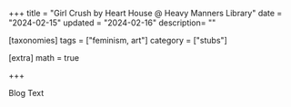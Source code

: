 +++
title = "Girl Crush by Heart House @ Heavy Manners Library"
date = "2024-02-15"
updated = "2024-02-16"
description= ""

[taxonomies]
tags = ["feminism, art"]
category = ["stubs"]

[extra]
math = true

+++

Blog Text